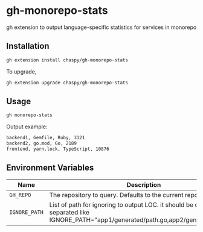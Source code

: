 # gh-monorepo-stats

gh extension to output language-specific statistics for services in monorepo

## Installation

```sh
gh extension install chaspy/gh-monorepo-stats
```

To upgrade,

```sh
gh extension upgrade chaspy/gh-monorepo-stats
```

## Usage

```sh
gh monorepo-stats
```

Output example:

```sh
backend1, Gemfile, Ruby, 3121
backend2, go.mod, Go, 2189
frontend, yarn.lock, TypeScript, 10876
```

## Environment Variables

| Name          | Description                                                                                                                           |
| ------------- | ------------------------------------------------------------------------------------------------------------------------------------- |
| `GH_REPO`     | The repository to query. Defaults to the current repository.                                                                          |
| `IGNORE_PATH` | List of path for ignoring to output LOC. it should be comma separated like IGNORE_PATH="app1/generated/path.go,app2/generated.path.go |
